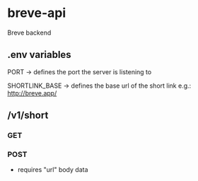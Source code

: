 # breve-api

Breve backend

## .env variables

PORT -> defines the port the server is listening to

SHORTLINK_BASE -> defines the base url of the short link e.g.: http://breve.app/


## /v1/short

### GET


### POST

- requires "url" body data

